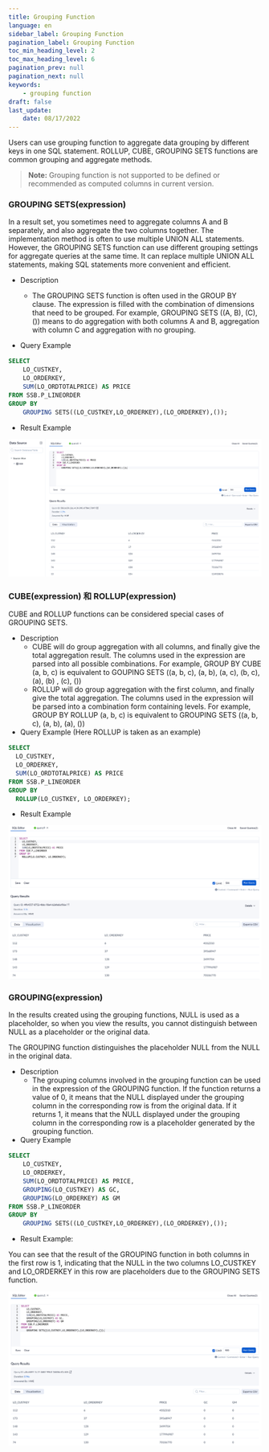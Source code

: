 ```yaml
---
title: Grouping Function
language: en
sidebar_label: Grouping Function
pagination_label: Grouping Function
toc_min_heading_level: 2
toc_max_heading_level: 6
pagination_prev: null
pagination_next: null
keywords:
    - grouping function
draft: false
last_update:
    date: 08/17/2022
---
```


Users can use grouping function to aggregate data grouping by different keys in one SQL statement. ROLLUP, CUBE, GROUPING SETS functions are common grouping and aggregate methods.

>  **Note:** Grouping function is not supported to be defined or recommended as computed columns in current version.

### GROUPING SETS(expression)

In a result set, you sometimes need to aggregate columns A and B separately, and also aggregate the two columns together. The implementation method is often to use multiple UNION ALL statements. However, the GROUPING SETS function can use different grouping settings for aggregate queries at the same time. It can replace multiple UNION ALL statements, making SQL statements more convenient and efficient.

- Description

  - The GROUPING SETS function is often used in the GROUP BY clause. The expression is filled with the combination of dimensions that need to be grouped. For example, GROUPING SETS ((A, B), (C), ()) means to do aggregation with both columns A and B, aggregation with column C and aggregation with no grouping.
- Query Example 

```SQL
SELECT 
	LO_CUSTKEY, 
	LO_ORDERKEY, 
	SUM(LO_ORDTOTALPRICE) AS PRICE
FROM SSB.P_LINEORDER
GROUP BY 
	GROUPING SETS((LO_CUSTKEY,LO_ORDERKEY),(LO_ORDERKEY),());
```

- Result Example

![GROUPING SETS Function](images/grouping_sets_function_en.png)

### CUBE(expression) 和 ROLLUP(expression)

CUBE and ROLLUP functions can be considered special cases of GROUPING SETS.

- Description
  - CUBE will do group aggregation with all columns, and finally give the total aggregation result. The columns used in the expression are parsed into all possible combinations. For example, GROUP BY CUBE (a, b, c) is equivalent to GOUPING SETS ((a, b, c), (a, b), (a, c), (b, c), (a), (b) , (c), ())
  - ROLLUP will do group aggregation with the first column, and finally give the total aggregation. The columns used in the expression will be parsed into a combination form containing levels. For example, GROUP BY ROLLUP (a, b, c) is equivalent to GROUPING SETS ((a, b, c), (a, b), (a), ())
- Query Example (Here ROLLUP is taken as an example)

```SQL
SELECT
  LO_CUSTKEY,
  LO_ORDERKEY,
  SUM(LO_ORDTOTALPRICE) AS PRICE
FROM SSB.P_LINEORDER
GROUP BY
  ROLLUP(LO_CUSTKEY, LO_ORDERKEY);
```

- Result Example

![ROLLUP Function](images/rollup_function_en.png)



### GROUPING(expression)

In the results created using the grouping functions, NULL is used as a placeholder, so when you view the results, you cannot distinguish between NULL as a placeholder or the original data.

The GROUPING function distinguishes the placeholder NULL from the NULL in the original data.

- Description
	- The grouping columns involved in the grouping function can be used in the expression of the GROUPING function. If the function returns a value of 0, it means that the NULL displayed under the grouping column in the corresponding row is from the original data. If it returns 1, it means that the NULL displayed under the grouping column in the corresponding row is a placeholder generated by the grouping function. 
- Query Example 

```SQL
SELECT 
	LO_CUSTKEY,
	LO_ORDERKEY,
	SUM(LO_ORDTOTALPRICE) AS PRICE,
	GROUPING(LO_CUSTKEY) AS GC,
	GROUPING(LO_ORDERKEY) AS GM
FROM SSB.P_LINEORDER
GROUP BY 
	GROUPING SETS((LO_CUSTKEY,LO_ORDERKEY),(LO_ORDERKEY),());
```

- Result Example:

You can see that the result of the GROUPING function in both columns in the first row is 1, indicating that the NULL in the two columns LO_CUSTKEY and LO_ORDERKEY in this row are placeholders due to the GROUPING SETS function.

![](images/grouping_en.png)
